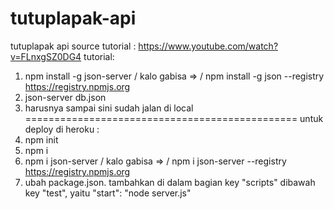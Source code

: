 # tutuplapak-api
tutuplapak api
source tutorial : https://www.youtube.com/watch?v=FLnxgSZ0DG4
tutorial:
1. npm install -g json-server / kalo gabisa => / npm install -g json --registry https://registry.npmjs.org
2. json-server db.json
3. harusnya sampai sini sudah jalan di local
===============================================
untuk deploy di heroku :
4. npm init
5. npm i
6. npm i json-server / kalo gabisa => / npm i json-server --registry https://registry.npmjs.org
7. ubah package.json. tambahkan di dalam bagian key "scripts" dibawah key "test", yaitu "start": "node server.js"